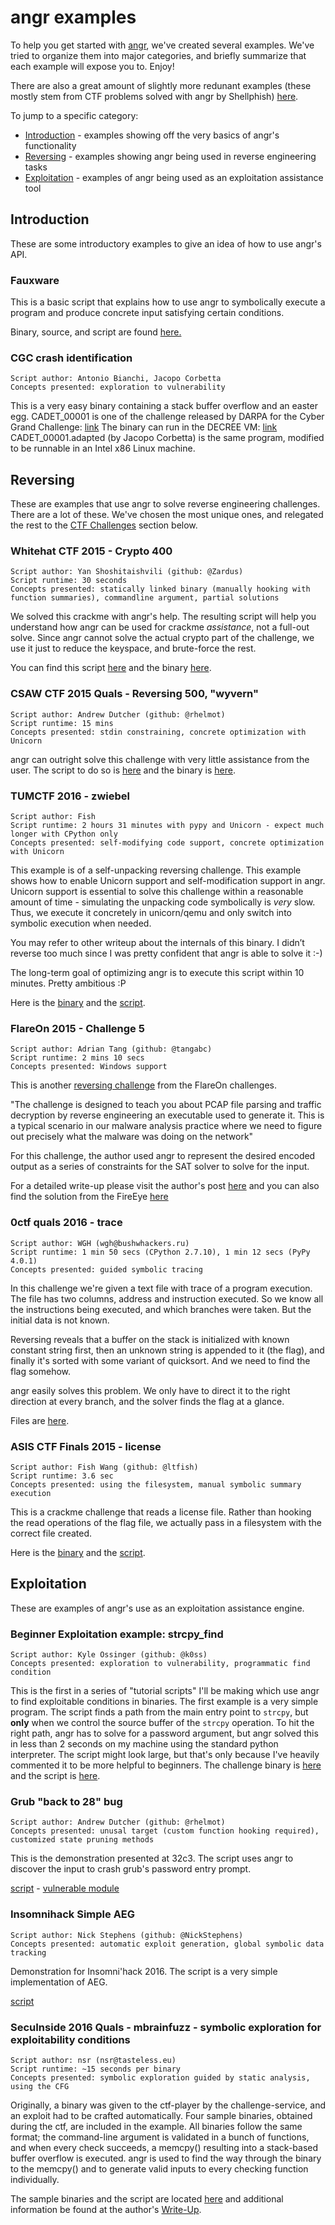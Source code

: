 # angr examples

To help you get started with [angr](https://github.com/angr/angr), we've created several examples.
We've tried to organize them into major categories, and briefly summarize that each example will expose you to.
Enjoy!

There are also a great amount of slightly more redunant examples (these mostly stem from CTF problems solved with angr by Shellphish) [here](more-examples.md).

To jump to a specific category:

- [Introduction](#Introduction) - examples showing off the very basics of angr's functionality
- [Reversing](#Reversing) - examples showing angr being used in reverse engineering tasks
- [Exploitation](#Exploitation) - examples of angr being used as an exploitation assistance tool

## Introduction

These are some introductory examples to give an idea of how to use angr's API.

### Fauxware

This is a basic script that explains how to use angr to symbolically execute a program and produce concrete input satisfying certain conditions.

Binary, source, and script are found [here.](https://github.com/angr/angr-doc/tree/master/examples/fauxware)

### CGC crash identification

```
Script author: Antonio Bianchi, Jacopo Corbetta
Concepts presented: exploration to vulnerability
```

This is a very easy binary containing a stack buffer overflow and an easter egg.
CADET_00001 is one of the challenge released by DARPA for the Cyber Grand Challenge:
[link](https://github.com/CyberGrandChallenge/samples/tree/master/examples/CADET_00001)
The binary can run in the DECREE VM: [link](http://repo.cybergrandchallenge.com/boxes/)
CADET_00001.adapted (by Jacopo Corbetta) is the same program, modified to be runnable in an Intel x86 Linux machine.


## Reversing

These are examples that use angr to solve reverse engineering challenges.
There are a lot of these.
We've chosen the most unique ones, and relegated the rest to the [CTF Challenges](#) section below.


### Whitehat CTF 2015 - Crypto 400

```
Script author: Yan Shoshitaishvili (github: @Zardus)
Script runtime: 30 seconds
Concepts presented: statically linked binary (manually hooking with function summaries), commandline argument, partial solutions
```

We solved this crackme with angr's help.
The resulting script will help you understand how angr can be used for crackme *assistance*, not a full-out solve.
Since angr cannot solve the actual crypto part of the challenge, we use it just to reduce the keyspace, and brute-force the rest.

You can find this script [here](https://github.com/angr/angr-doc/tree/master/examples/whitehat_crypto400/solve.py) and the binary [here](https://github.com/angr/angr-doc/tree/master/examples/whitehat_crypto400/whitehat_crypto400).


### CSAW CTF 2015 Quals - Reversing 500, "wyvern"

```
Script author: Andrew Dutcher (github: @rhelmot)
Script runtime: 15 mins
Concepts presented: stdin constraining, concrete optimization with Unicorn
```

angr can outright solve this challenge with very little assistance from the user.
The script to do so is [here](https://github.com/angr/angr-doc/tree/master/examples/csaw_wyvern/solve.py) and the binary is [here](https://github.com/angr/angr-doc/tree/master/examples/csaw_wyvern/wyvern).


### TUMCTF 2016 - zwiebel

```
Script author: Fish
Script runtime: 2 hours 31 minutes with pypy and Unicorn - expect much longer with CPython only
Concepts presented: self-modifying code support, concrete optimization with Unicorn
```

This example is of a self-unpacking reversing challenge.
This example shows how to enable Unicorn support and self-modification support in angr.
Unicorn support is essential to solve this challenge within a reasonable amount of time - simulating the unpacking code symbolically is *very* slow.
Thus, we execute it concretely in unicorn/qemu and only switch into symbolic execution when needed.

You may refer to other writeup about the internals of this binary.
I didn’t reverse too much since I was pretty confident that angr is able to solve it :-)

The long-term goal of optimizing angr is to execute this script within 10 minutes.
Pretty ambitious :P

Here is the [binary](https://github.com/angr/angr-doc/tree/master/examples/tumctf2016_zwiebel/zwiebel) and the [script](https://github.com/angr/angr-doc/tree/master/examples/tumctf2016_zwiebel/solve.py).


### FlareOn 2015 - Challenge 5

```
Script author: Adrian Tang (github: @tangabc)
Script runtime: 2 mins 10 secs
Concepts presented: Windows support
```

This is another [reversing challenge](https://github.com/angr/angr-doc/tree/master/examples/flareon2015_5/sender) from the FlareOn challenges.

"The challenge is designed to teach you about PCAP file parsing and traffic decryption by
reverse engineering an executable used to generate it. This is a typical scenario in our
malware analysis practice where we need to figure out precisely what the malware was doing
on the network"

For this challenge, the author used angr to represent the desired encoded output as a series of constraints for the SAT solver to solve for the input.

For a detailed write-up please visit the author's post [here](http://0x0atang.github.io/reversing/2015/09/18/flareon5-concolic.html) and
you can also find the solution from the FireEye [here](https://www.fireeye.com/content/dam/fireeye-www/global/en/blog/threat-research/flareon/2015solution5.pdf)


### 0ctf quals 2016 - trace

```
Script author: WGH (wgh@bushwhackers.ru)
Script runtime: 1 min 50 secs (CPython 2.7.10), 1 min 12 secs (PyPy 4.0.1)
Concepts presented: guided symbolic tracing
```

In this challenge we're given a text file with trace of a program execution. The file has
two columns, address and instruction executed. So we know all the instructions being executed,
and which branches were taken. But the initial data is not known.

Reversing reveals that a buffer on the stack is initialized with known constant string first,
then an unknown string is appended to it (the flag), and finally it's sorted with some
variant of quicksort. And we need to find the flag somehow.

angr easily solves this problem. We only have to direct it to the right direction
at every branch, and the solver finds the flag at a glance.

Files are [here](https://github.com/angr/angr-doc/tree/master/examples/0ctf_trace).

### ASIS CTF Finals 2015 - license

```
Script author: Fish Wang (github: @ltfish)
Script runtime: 3.6 sec
Concepts presented: using the filesystem, manual symbolic summary execution
```

This is a crackme challenge that reads a license file.
Rather than hooking the read operations of the flag file, we actually pass in a filesystem with the correct file created.

Here is the [binary](https://github.com/angr/angr-doc/tree/master/examples/asisctffinals2015_license/license) and the [script](https://github.com/angr/angr-doc/tree/master/examples/asisctffinals2015_license/solve.py).





## Exploitation

These are examples of angr's use as an exploitation assistance engine.

### Beginner Exploitation example: strcpy_find

```
Script author: Kyle Ossinger (github: @k0ss)
Concepts presented: exploration to vulnerability, programmatic find condition
```

This is the first in a series of "tutorial scripts" I'll be making which use angr to find exploitable conditions in binaries.
The first example is a very simple program.
The script finds a path from the main entry point to `strcpy`, but **only** when we control the source buffer of the `strcpy` operation.
To hit the right path, angr has to solve for a password argument, but angr solved this in less than 2 seconds on my machine using the standard python interpreter.
The script might look large, but that's only because I've heavily commented it to be more helpful to beginners.
The challenge binary is [here](https://github.com/angr/angr-doc/tree/master/examples/strcpy_find/strcpy_test) and the script is [here](https://github.com/angr/angr-doc/tree/master/examples/strcpy_find/solve.py).


### Grub "back to 28" bug

```
Script author: Andrew Dutcher (github: @rhelmot)
Concepts presented: unusal target (custom function hooking required), customized state pruning methods
```

This is the demonstration presented at 32c3. The script uses angr to discover the input to crash grub's password entry prompt.

[script](https://github.com/angr/angr-doc/tree/master/examples/grub/solve.py) - [vulnerable module](https://github.com/angr/angr-doc/tree/master/examples/grub/crypto.mod)



### Insomnihack Simple AEG

```
Script author: Nick Stephens (github: @NickStephens)
Concepts presented: automatic exploit generation, global symbolic data tracking
```

Demonstration for Insomni'hack 2016.  The script is a very simple implementation of AEG.

[script](https://github.com/angr/angr-doc/tree/master/examples/insomnihack_aeg/simple_aeg.py)



### SecuInside 2016 Quals - mbrainfuzz - symbolic exploration for exploitability conditions

```
Script author: nsr (nsr@tasteless.eu)
Script runtime: ~15 seconds per binary
Concepts presented: symbolic exploration guided by static analysis, using the CFG
```

Originally, a binary was given to the ctf-player by the challenge-service, and an exploit had to be crafted automatically.
Four sample binaries, obtained during the ctf, are included in the example.
All binaries follow the same format; the command-line argument is validated in a bunch of functions, and when every check succeeds, a memcpy() resulting into a stack-based buffer overflow is executed.
angr is used to find the way through the binary to the memcpy() and to generate valid inputs to every checking function individually.

The sample binaries and the script are located [here](https://github.com/angr/angr-doc/tree/master/examples/secuinside2016mbrainfuzz) and additional information be found at the author's [Write-Up](https://tasteless.eu/post/2016/07/secuinside-mbrainfuzz/).
